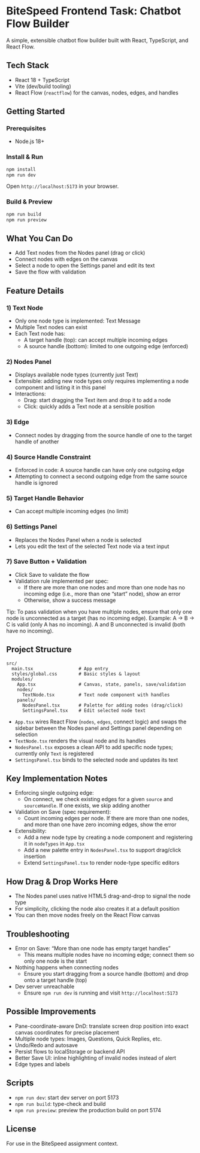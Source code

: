 # BiteSpeed Frontend Task: Chatbot Flow Builder

A simple, extensible chatbot flow builder built with React, TypeScript, and React Flow.

## Tech Stack

- React 18 + TypeScript
- Vite (dev/build tooling)
- React Flow (`reactflow`) for the canvas, nodes, edges, and handles

## Getting Started

### Prerequisites

- Node.js 18+

### Install & Run

```bash
npm install
npm run dev
```

Open `http://localhost:5173` in your browser.

### Build & Preview

```bash
npm run build
npm run preview
```

## What You Can Do

- Add Text nodes from the Nodes panel (drag or click)
- Connect nodes with edges on the canvas
- Select a node to open the Settings panel and edit its text
- Save the flow with validation

## Feature Details

### 1) Text Node

- Only one node type is implemented: Text Message
- Multiple Text nodes can exist
- Each Text node has:
  - A target handle (top): can accept multiple incoming edges
  - A source handle (bottom): limited to one outgoing edge (enforced)

### 2) Nodes Panel

- Displays available node types (currently just Text)
- Extensible: adding new node types only requires implementing a node component and listing it in this panel
- Interactions:
  - Drag: start dragging the Text item and drop it to add a node
  - Click: quickly adds a Text node at a sensible position

### 3) Edge

- Connect nodes by dragging from the source handle of one to the target handle of another

### 4) Source Handle Constraint

- Enforced in code: A source handle can have only one outgoing edge
- Attempting to connect a second outgoing edge from the same source handle is ignored

### 5) Target Handle Behavior

- Can accept multiple incoming edges (no limit)

### 6) Settings Panel

- Replaces the Nodes Panel when a node is selected
- Lets you edit the text of the selected Text node via a text input

### 7) Save Button + Validation

- Click Save to validate the flow
- Validation rule implemented per spec:
  - If there are more than one nodes and more than one node has no incoming edge (i.e., more than one “start” node), show an error
  - Otherwise, show a success message

Tip: To pass validation when you have multiple nodes, ensure that only one node is unconnected as a target (has no incoming edge). Example: A → B → C is valid (only A has no incoming). A and B unconnected is invalid (both have no incoming).

## Project Structure

```
src/
  main.tsx                 # App entry
  styles/global.css        # Basic styles & layout
  modules/
    App.tsx                # Canvas, state, panels, save/validation
    nodes/
      TextNode.tsx         # Text node component with handles
    panels/
      NodesPanel.tsx       # Palette for adding nodes (drag/click)
      SettingsPanel.tsx    # Edit selected node text
```

- `App.tsx` wires React Flow (`nodes`, `edges`, connect logic) and swaps the sidebar between the Nodes panel and Settings panel depending on selection
- `TextNode.tsx` renders the visual node and its handles
- `NodesPanel.tsx` exposes a clean API to add specific node types; currently only `Text` is registered
- `SettingsPanel.tsx` binds to the selected node and updates its text

## Key Implementation Notes

- Enforcing single outgoing edge:
  - On connect, we check existing edges for a given `source` and `sourceHandle`. If one exists, we skip adding another
- Validation on Save (spec requirement):
  - Count incoming edges per node. If there are more than one nodes, and more than one have zero incoming edges, show the error
- Extensibility:
  - Add a new node type by creating a node component and registering it in `nodeTypes` in `App.tsx`
  - Add a new palette entry in `NodesPanel.tsx` to support drag/click insertion
  - Extend `SettingsPanel.tsx` to render node-type specific editors

## How Drag & Drop Works Here

- The Nodes panel uses native HTML5 drag-and-drop to signal the node type
- For simplicity, clicking the node also creates it at a default position
- You can then move nodes freely on the React Flow canvas

## Troubleshooting

- Error on Save: “More than one node has empty target handles”
  - This means multiple nodes have no incoming edge; connect them so only one node is the start
- Nothing happens when connecting nodes
  - Ensure you start dragging from a source handle (bottom) and drop onto a target handle (top)
- Dev server unreachable
  - Ensure `npm run dev` is running and visit `http://localhost:5173`

## Possible Improvements

- Pane-coordinate-aware DnD: translate screen drop position into exact canvas coordinates for precise placement
- Multiple node types: Images, Questions, Quick Replies, etc.
- Undo/Redo and autosave
- Persist flows to localStorage or backend API
- Better Save UI: inline highlighting of invalid nodes instead of alert
- Edge types and labels

## Scripts

- `npm run dev`: start dev server on port 5173
- `npm run build`: type-check and build
- `npm run preview`: preview the production build on port 5174

## License

For use in the BiteSpeed assignment context.
